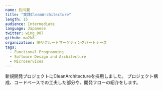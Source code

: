 ```yaml
---
name: 松川翼
title: "実践CleanArchitecture"
length: 15
audience: Intermediate
language: Japanese
twitter: wing_007
github: ma2k8
organization: ㈱リクルートマーケティングパートナーズ
tags:
  - Functional Programming
  - Software Design and Architecture
  - Microservices
---
```

新規開発プロジェクトにCleanArchitectureを採用しました。
プロジェクト構成、コードベースでの工夫した部分や、開発フローの紹介をします。